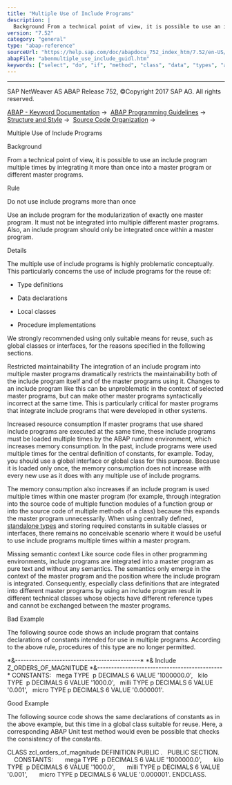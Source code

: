 ```yaml
---
title: "Multiple Use of Include Programs"
description: |
  Background From a technical point of view, it is possible to use an include program multiple times by integrating it more than once into a master program or different master programs. Rule Do not use include programs more than once Use an include program for the modularization of exactly one master
version: "7.52"
category: "general"
type: "abap-reference"
sourceUrl: "https://help.sap.com/doc/abapdocu_752_index_htm/7.52/en-US/abenmultiple_use_include_guidl.htm"
abapFile: "abenmultiple_use_include_guidl.htm"
keywords: ["select", "do", "if", "method", "class", "data", "types", "abenmultiple", "use", "include", "guidl"]
---
```


* * *

SAP NetWeaver AS ABAP Release 752, ©Copyright 2017 SAP AG. All rights reserved.

[ABAP - Keyword Documentation](https://help.sap.com/doc/abapdocu_752_index_htm/7.52/en-US/abenabap.htm) →  [ABAP Programming Guidelines](https://help.sap.com/doc/abapdocu_752_index_htm/7.52/en-US/abenabap_pgl.htm) →  [Structure and Style](https://help.sap.com/doc/abapdocu_752_index_htm/7.52/en-US/abenstructure_style_guidl.htm) →  [Source Code Organization](https://help.sap.com/doc/abapdocu_752_index_htm/7.52/en-US/abensource_code_orga_guidl.htm) → 

Multiple Use of Include Programs

Background

From a technical point of view, it is possible to use an include program multiple times by integrating it more than once into a master program or different master programs.

Rule

Do not use include programs more than once

Use an include program for the modularization of exactly one master program. It must not be integrated into multiple different master programs. Also, an include program should only be integrated once within a master program.

Details

The multiple use of include programs is highly problematic conceptually. This particularly concerns the use of include programs for the reuse of:

-   Type definitions

-   Data declarations

-   Local classes

-   Procedure implementations

We strongly recommended using only suitable means for reuse, such as global classes or interfaces, for the reasons specified in the following sections.

Restricted maintainability
The integration of an include program into multiple master programs dramatically restricts the maintainability both of the include program itself and of the master programs using it. Changes to an include program like this can be unproblematic in the context of selected master programs, but can make other master programs syntactically incorrect at the same time. This is particularly critical for master programs that integrate include programs that were developed in other systems.

Increased resource consumption
If master programs that use shared include programs are executed at the same time, these include programs must be loaded multiple times by the ABAP runtime environment, which increases memory consumption. In the past, include programs were used multiple times for the central definition of constants, for example. Today, you should use a global interface or global class for this purpose. Because it is loaded only once, the memory consumption does not increase with every new use as it does with any multiple use of include programs.

The memory consumption also increases if an include program is used multiple times within one master program (for example, through integration into the source code of multiple function modules of a function group or into the source code of multiple methods of a class) because this expands the master program unnecessarily. When using centrally defined, [standalone types](https://help.sap.com/doc/abapdocu_752_index_htm/7.52/en-US/abenbound_independent_dtype_guidl.htm "Guideline") and storing required constants in suitable classes or interfaces, there remains no conceivable scenario where it would be useful to use include programs multiple times within a master program.

Missing semantic context
Like source code files in other programming environments, include programs are integrated into a master program as pure text and without any semantics. The semantics only emerge in the context of the master program and the position where the include program is integrated. Consequently, especially class definitions that are integrated into different master programs by using an include program result in different technical classes whose objects have different reference types and cannot be exchanged between the master programs.

Bad Example

The following source code shows an include program that contains declarations of constants intended for use in multiple programs. According to the above rule, procedures of this type are no longer permitted.

\*&---------------------------------------------\*
\*& Include Z\_ORDERS\_OF\_MAGNITUDE
\*&---------------------------------------------\*
CONSTANTS:
  mega TYPE  p DECIMALS 6 VALUE '1000000.0',
  kilo TYPE  p DECIMALS 6 VALUE '1000.0',
  milli TYPE p DECIMALS 6 VALUE '0.001',
  micro TYPE p DECIMALS 6 VALUE '0.000001'.

Good Example

The following source code shows the same declarations of constants as in the above example, but this time in a global class suitable for reuse. Here, a corresponding ABAP Unit test method would even be possible that checks the consistency of the constants.

CLASS zcl\_orders\_of\_magnitude DEFINITION PUBLIC .
  PUBLIC SECTION.
    CONSTANTS:
      mega TYPE  p DECIMALS 6 VALUE '1000000.0',
      kilo TYPE  p DECIMALS 6 VALUE '1000.0',
      milli TYPE p DECIMALS 6 VALUE '0.001',
      micro TYPE p DECIMALS 6 VALUE '0.000001'.
ENDCLASS.